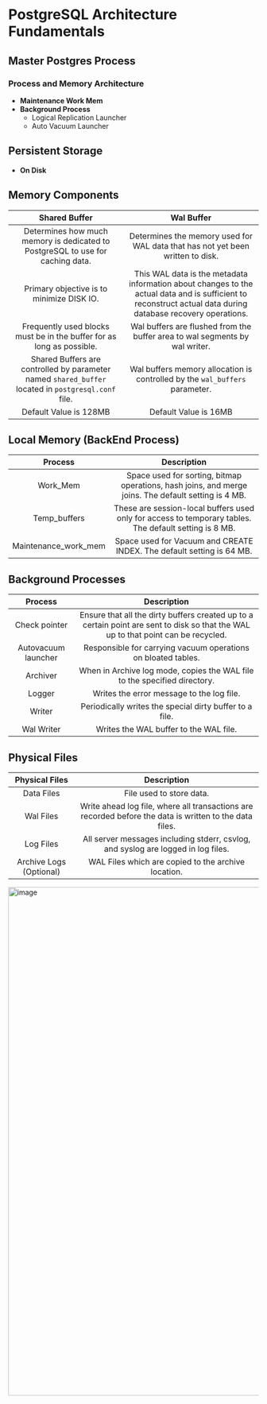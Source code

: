 # PostgreSQL Architecture Fundamentals

## Master Postgres Process

### Process and Memory Architecture

- **Maintenance Work Mem**
- **Background Process**
  - Logical Replication Launcher
  - Auto Vacuum Launcher

## Persistent Storage

- **On Disk**

## Memory Components

| Shared Buffer | Wal Buffer |
|:-------------:|:----------:|
| Determines how much memory is dedicated to PostgreSQL to use for caching data. | Determines the memory used for WAL data that has not yet been written to disk. |
| Primary objective is to minimize DISK IO. | This WAL data is the metadata information about changes to the actual data and is sufficient to reconstruct actual data during database recovery operations. |
| Frequently used blocks must be in the buffer for as long as possible. | Wal buffers are flushed from the buffer area to wal segments by wal writer. |
| Shared Buffers are controlled by parameter named `shared_buffer` located in `postgresql.conf` file. | Wal buffers memory allocation is controlled by the `wal_buffers` parameter. |
| Default Value is 128MB | Default Value is 16MB |

## Local Memory (BackEnd Process)

| Process | Description |
|:-------:|:-----------:|
| Work_Mem | Space used for sorting, bitmap operations, hash joins, and merge joins. The default setting is 4 MB. |
| Temp_buffers | These are session-local buffers used only for access to temporary tables. The default setting is 8 MB. |
| Maintenance_work_mem | Space used for Vacuum and CREATE INDEX. The default setting is 64 MB. |

## Background Processes

| Process | Description |
|:-------:|:-----------:|
| Check pointer | Ensure that all the dirty buffers created up to a certain point are sent to disk so that the WAL up to that point can be recycled. |
| Autovacuum launcher | Responsible for carrying vacuum operations on bloated tables. |
| Archiver | When in Archive log mode, copies the WAL file to the specified directory. |
| Logger | Writes the error message to the log file. |
| Writer | Periodically writes the special dirty buffer to a file. |
| Wal Writer | Writes the WAL buffer to the WAL file. |

## Physical Files

| Physical Files | Description |
|:--------------:|:-----------:|
| Data Files | File used to store data. |
| Wal Files | Write ahead log file, where all transactions are recorded before the data is written to the data files. |
| Log Files | All server messages including stderr, csvlog, and syslog are logged in log files. |
| Archive Logs (Optional) | WAL Files which are copied to the archive location. |

<img width="1024" height="1024" alt="image" src="https://github.com/user-attachments/assets/42edb53f-946e-461a-8179-6af961434d37" />

